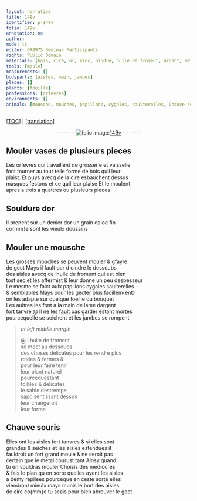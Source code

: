 ```yaml
---
layout: narrative
title: 149v
identifier: p-149v
folio: 149v
annotation: no
author:
mode: tc
editor: GR8975 Seminar Participants
rights: Public Domain
materials: [bois, cire, or, aloc, oindre, huile de froment, argent, metal]
tools: [moule]
measurements: []
bodyparts: [aisles, main, jambes]
places: []
plants: [foeille]
professions: [orfevres]
environments: []
animals: [mousche, mouches, papillons, cygales, saulterelles, Chauve souris]
---
```


<p><a href="{{ site.baseurl }}/diplomatic/" target="_blank">[TOC]</a> | <a href="{{ site.baseurl }}/texts/p-149v_tl/ target="_blank"">[translation]</a></p><div class="folio" align="center">- - - - - <a href="http://gallica.bnf.fr/ark:/12148/btv1b10500001g/f304.image" target="_blank"><img src="https://cu-mkp.github.io/2017-workshop-edition/assets/photo-icon.png" alt="folio image: " style="display:inline-block; margin-bottom:-3px;"/>149v</a> - - - - - </div>  
  

## Mouler vases de plusieurs pieces 

 
 Les <span class="pro">orfevres</span> qui travaillent de grosserie et vaisselle<br/> font tourner au tour telle forme de <span class="m">bois</span> quil leur<br/> plaist. Et puys avecq de la <span class="m">cire</span> esbauchent dessus<br/> masques festons et ce quil leur plaise Et le moulent<br/> apres a trois a quattres ou plusieurs pieces
 
 
  

## Souldure d<span class="m">or</span>

 
Il prenent sur un <span class="cn">denier</span> d<span class="m">or</span> un grain d<span class="m">aloc</span> fin<br/> co{mm}e sont les vieulx <span class="cn">douzains</span>
 
 
  

## Mouler une <span class="al">mousche</span>

 
Les grosses <span class="al">mouches</span> se peuvent mouler & <span class="del">g</span>fayre<br/> de gect Mays il fault <span class="del">par d</span> <span class="m">oindre</span> le dessoubs<br/> des <span class="bp">aisles</span> avecq de l<span class="m">huile de froment</span> qui est bien<br/> tost sec et les affermist & leur donne un peu despesseur<br/> Le mesme se faict aulx <span class="al">papillons</span> <span class="al">cygales</span> <span class="al">saulterelles</span><br/> & semblables Mays pour les gecter plus facillem{ent}<br/> on les adapte sur quelque <span class="pa">foeille</span> ou bouquet<br/> Les aultres les font a la <span class="bp">main</span> de lame d<span class="m">argent</span><br/> fort tanvre @ Il ne les fault pas garder estant mortes<br/> pourcequelle se seichent et les <span class="bp">jambes</span> se rompent
 
> *at left middle margin*
> 
> 
>  @ L<span class="m">huile de froment</span><br/> se mect au dessoubs<br/> des choses delicates pour les rendre plus<br/> roides & fermes &<br/> pour leur faire tenir<br/> leur plant naturel<br/> pourcequestant<br/> foibles & delicates<br/> le sable destrempe<br/> sapoisentissant dessus<br/> leur changeroit<br/> leur forme
 
 
  

## <span class="al">Chauve souris</span>

 
Elles ont les <span class="bp">aisles</span> fort tanvres & si elles sont<br/> grandes & seiches et les <span class="bp">aisles</span> estendues il<br/> fauldroit un fort grand <span class="tl">moule</span> & ne seroit pas<br/> certain que le <span class="m">metal</span> courust tant Ainsy quand<br/> tu en vouldras mouler Choisis des mediocres<br/> & fais le plan <span class="del">qu</span> en sorte quelles ayent les <span class="bp">aisles</span><br/> a demy repliees pourceque en ceste sorte elles<br/> viendront mieulx mays munis le bort des <span class="bp">aisles</span><br/> de <span class="m">cire</span> co{mm}e tu scais pour bien abreuver le gect
 
